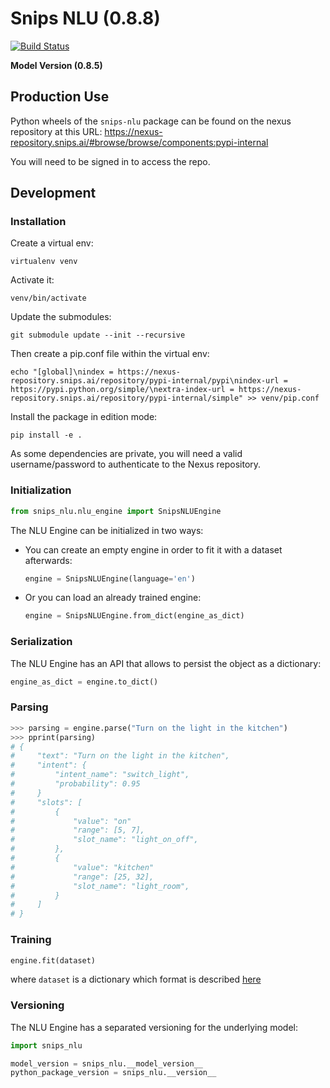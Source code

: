 # Snips NLU (0.8.8)

[![Build Status](https://jenkins2.snips.ai/buildStatus/icon?job=SDK/snips-nlu/master)](https://jenkins2.snips.ai/job/SDK/job/snips-nlu/view/Branches/job/master)

**Model Version (0.8.5)**

## Production Use

Python wheels of the `snips-nlu` package can be found on the nexus repository at this URL: https://nexus-repository.snips.ai/#browse/browse/components:pypi-internal

You will need to be signed in to access the repo.

## Development

### Installation
Create a virtual env:

    virtualenv venv

Activate it:

    venv/bin/activate


Update the submodules:

    git submodule update --init --recursive


Then create a pip.conf file within the virtual env:

```
echo "[global]\nindex = https://nexus-repository.snips.ai/repository/pypi-internal/pypi\nindex-url = https://pypi.python.org/simple/\nextra-index-url = https://nexus-repository.snips.ai/repository/pypi-internal/simple" >> venv/pip.conf
```

Install the package in edition mode:

    pip install -e .
    

As some dependencies are private, you will need a valid username/password to authenticate to the Nexus repository.

### Initialization

```python
from snips_nlu.nlu_engine import SnipsNLUEngine
```


The NLU Engine can be initialized in two ways:

- You can create an empty engine in order to fit it with a dataset afterwards:
    ```python
    engine = SnipsNLUEngine(language='en')
    ```

- Or you can load an already trained engine:
    ```python
    engine = SnipsNLUEngine.from_dict(engine_as_dict)
    ```

### Serialization
The NLU Engine has an API that allows to persist the object as a dictionary:
```python
engine_as_dict = engine.to_dict()
```

### Parsing
```python
>>> parsing = engine.parse("Turn on the light in the kitchen")
>>> pprint(parsing)
# {
#     "text": "Turn on the light in the kitchen", 
#     "intent": {
#         "intent_name": "switch_light",
#         "probability": 0.95
#     }
#     "slots": [
#         {
#             "value": "on"
#             "range": [5, 7],
#             "slot_name": "light_on_off",
#         },
#         {
#             "value": "kitchen"
#             "range": [25, 32],
#             "slot_name": "light_room",
#         }
#     ]
# }
```

### Training
``` python
engine.fit(dataset)
```

where `dataset` is a dictionary which format is described [here](https://github.com/snipsco/snips-nlu/blob/develop/snips_nlu/tests/resources/sample_dataset.json)

### Versioning
The NLU Engine has a separated versioning for the underlying model:
``` python
import snips_nlu

model_version = snips_nlu.__model_version__
python_package_version = snips_nlu.__version__
```
